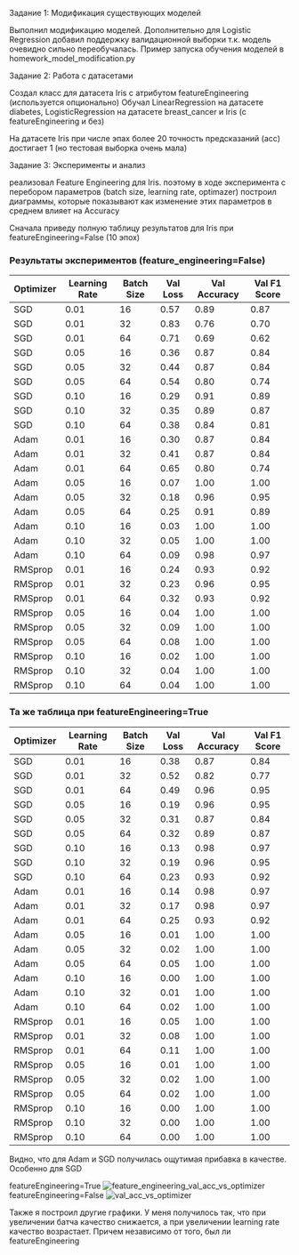 Задание 1: Модификация существующих моделей

Выполнил модификацию моделей. Дополнительно для Logistic Regression добавил поддержку валидационной выборки т.к. модель очевидно сильно переобучалась. Пример запуска обучения моделей в homework_model_modification.py

Задание 2: Работа с датасетами

Создал класс для датасета Iris с атрибутом featureEngineering (используется опционально)
Обучал LinearRegression на датасете diabetes, LogisticRegression на датасете breast_cancer и Iris (с featureEngineering и без)

На датасете Iris при числе эпах более 20 точность предсказаний (acc) достигает 1 (но тестовая выборка очень мала)

Задание 3: Эксперименты и анализ

реализовал Feature Engineering для Iris. поэтому в ходе эксперимента с перебором параметров (batch size, learning rate, optimazer) построил диаграммы, которые показывают как изменение этих параметров в среднем влияет на Accuracy

Сначала приведу полную таблицу результатов для Iris при featureEngineering=False (10 эпох)

### Результаты экспериментов (feature_engineering=False)

| Optimizer | Learning Rate | Batch Size | Val Loss | Val Accuracy | Val F1 Score |
|-----------|----------------|-------------|----------|---------------|---------------|
| SGD       | 0.01           | 16          | 0.57     | 0.89          | 0.87          |
| SGD       | 0.01           | 32          | 0.83     | 0.76          | 0.70          |
| SGD       | 0.01           | 64          | 0.71     | 0.69          | 0.62          |
| SGD       | 0.05           | 16          | 0.36     | 0.87          | 0.84          |
| SGD       | 0.05           | 32          | 0.44     | 0.87          | 0.84          |
| SGD       | 0.05           | 64          | 0.54     | 0.80          | 0.74          |
| SGD       | 0.10           | 16          | 0.29     | 0.91          | 0.89          |
| SGD       | 0.10           | 32          | 0.35     | 0.89          | 0.87          |
| SGD       | 0.10           | 64          | 0.38     | 0.84          | 0.81          |
| Adam      | 0.01           | 16          | 0.30     | 0.87          | 0.84          |
| Adam      | 0.01           | 32          | 0.41     | 0.87          | 0.84          |
| Adam      | 0.01           | 64          | 0.65     | 0.80          | 0.74          |
| Adam      | 0.05           | 16          | 0.07     | 1.00          | 1.00          |
| Adam      | 0.05           | 32          | 0.18     | 0.96          | 0.95          |
| Adam      | 0.05           | 64          | 0.25     | 0.91          | 0.89          |
| Adam      | 0.10           | 16          | 0.03     | 1.00          | 1.00          |
| Adam      | 0.10           | 32          | 0.05     | 1.00          | 1.00          |
| Adam      | 0.10           | 64          | 0.09     | 0.98          | 0.97          |
| RMSprop   | 0.01           | 16          | 0.24     | 0.93          | 0.92          |
| RMSprop   | 0.01           | 32          | 0.23     | 0.96          | 0.95          |
| RMSprop   | 0.01           | 64          | 0.32     | 0.93          | 0.92          |
| RMSprop   | 0.05           | 16          | 0.04     | 1.00          | 1.00          |
| RMSprop   | 0.05           | 32          | 0.09     | 1.00          | 1.00          |
| RMSprop   | 0.05           | 64          | 0.08     | 1.00          | 1.00          |
| RMSprop   | 0.10           | 16          | 0.02     | 1.00          | 1.00          |
| RMSprop   | 0.10           | 32          | 0.04     | 1.00          | 1.00          |
| RMSprop   | 0.10           | 64          | 0.04     | 1.00          | 1.00          |




### Та же таблица при featureEngineering=True

| Optimizer | Learning Rate | Batch Size | Val Loss | Val Accuracy | Val F1 Score |
|-----------|---------------|------------|----------|--------------|--------------|
| SGD       | 0.01          | 16         | 0.38     | 0.87         | 0.84         |
| SGD       | 0.01          | 32         | 0.52     | 0.82         | 0.77         |
| SGD       | 0.01          | 64         | 0.49     | 0.96         | 0.95         |
| SGD       | 0.05          | 16         | 0.19     | 0.96         | 0.95         |
| SGD       | 0.05          | 32         | 0.31     | 0.87         | 0.84         |
| SGD       | 0.05          | 64         | 0.32     | 0.89         | 0.87         |
| SGD       | 0.10          | 16         | 0.13     | 0.98         | 0.97         |
| SGD       | 0.10          | 32         | 0.19     | 0.96         | 0.95         |
| SGD       | 0.10          | 64         | 0.23     | 0.93         | 0.92         |
| Adam      | 0.01          | 16         | 0.14     | 0.98         | 0.97         |
| Adam      | 0.01          | 32         | 0.17     | 0.98         | 0.97         |
| Adam      | 0.01          | 64         | 0.25     | 0.93         | 0.92         |
| Adam      | 0.05          | 16         | 0.01     | 1.00         | 1.00         |
| Adam      | 0.05          | 32         | 0.02     | 1.00         | 1.00         |
| Adam      | 0.05          | 64         | 0.05     | 1.00         | 1.00         |
| Adam      | 0.10          | 16         | 0.00     | 1.00         | 1.00         |
| Adam      | 0.10          | 32         | 0.01     | 1.00         | 1.00         |
| Adam      | 0.10          | 64         | 0.02     | 1.00         | 1.00         |
| RMSprop   | 0.01          | 16         | 0.05     | 1.00         | 1.00         |
| RMSprop   | 0.01          | 32         | 0.08     | 1.00         | 1.00         |
| RMSprop   | 0.01          | 64         | 0.11     | 1.00         | 1.00         |
| RMSprop   | 0.05          | 16         | 0.01     | 1.00         | 1.00         |
| RMSprop   | 0.05          | 32         | 0.02     | 1.00         | 1.00         |
| RMSprop   | 0.05          | 64         | 0.02     | 1.00         | 1.00         |
| RMSprop   | 0.10          | 16         | 0.00     | 1.00         | 1.00         |
| RMSprop   | 0.10          | 32         | 0.00     | 1.00         | 1.00         |
| RMSprop   | 0.10          | 64         | 0.00     | 1.00         | 1.00         |



Видно, что для Adam и SGD получилась ощутимая прибавка в качестве. Особенно для SGD

featureEngineering=True
![feature_engineering_val_acc_vs_optimizer](https://github.com/user-attachments/assets/96f109af-ff4a-4330-a165-79e96e83da37)
featureEngineering=False
![val_acc_vs_optimizer](https://github.com/user-attachments/assets/827f2e3b-12b4-40ec-ba91-ee3f7f6e2f90)


Также я построил другие графики.
У меня получилось так, что при увеличении батча качество снижается, а при увеличении learning rate качество возрастает. Причем независимо от того, был ли featureEngineering






